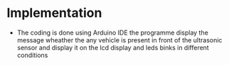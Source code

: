 # Implementation 
- The coding is done using Arduino IDE the programme display the message wheather the any vehicle is present in front of the ultrasonic sensor and display it on the lcd display and leds binks in different conditions